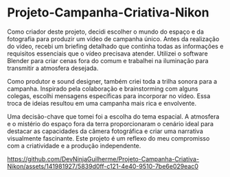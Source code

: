# Projeto-Campanha-Criativa-Nikon
Como criador deste projeto, decidi escolher o mundo do espaço e da fotografia para produzir um vídeo de campanha único. Antes da realização do vídeo, recebi um briefing detalhado que continha todas as informações e requisitos essenciais que o vídeo precisava atender. Utilizei o software Blender para criar cenas fora do comum e trabalhei na iluminação para transmitir a atmosfera desejada.

Como produtor e sound designer, também criei toda a trilha sonora para a campanha. Inspirado pela colaboração e brainstorming com alguns colegas, escolhi mensagens específicas para incorporar no vídeo. Essa troca de ideias resultou em uma campanha mais rica e envolvente.

Uma decisão-chave que tomei foi a escolha do tema espacial. A atmosfera e o mistério do espaço fora da terra proporcionaram o cenário ideal para destacar as capacidades da câmera fotográfica e criar uma narrativa visualmente fascinante. Este projeto é um reflexo do meu compromisso com a criatividade e a produção independente.

https://github.com/DevNinjaGuilherme/Projeto-Campanha-Criativa-Nikon/assets/141981927/5839d0ff-c121-4e40-9510-7be6e029eac0


